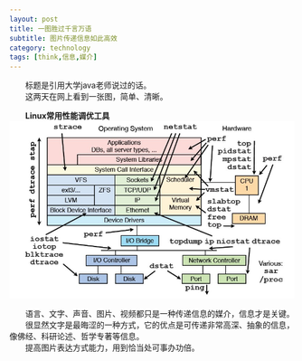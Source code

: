 ```yaml
---
layout: post
title: 一图胜过千言万语
subtitle: 图片传递信息如此高效
category: technology
tags: [think,信息,媒介]
---
```


&emsp;&emsp;标题是引用大学java老师说过的话。    
&emsp;&emsp;这两天在网上看到一张图，简单、清晰。
      
     
&emsp;&emsp;**Linux常用性能调优工具**
![Linux常用性能调优工具图](/img/2017-02-10-一图胜过千言万语-1.jpg)    
      
&emsp;&emsp;语言、文字、声音、图片、视频都只是一种传递信息的媒介，信息才是关键。   
&emsp;&emsp;很显然文字是最晦涩的一种方式，它的优点是可传递非常高深、抽象的信息，像佛经、科研论述、哲学专著等信息。   
&emsp;&emsp;提高图片表达方式能力，用到恰当处可事办功倍。   
  
  
  
  
